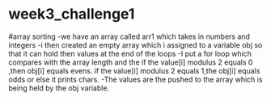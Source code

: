 # week3_challenge1
#array sorting
 -we have an array called arr1 which takes in numbers and integers
 -i then created an empty array which i assigned to a variable obj so that it can hold then values at the end of the loops
 -I put a for loop which compares with the array length and the if the value[i] modulus 2 equals 0 ,then obj[i] equals evens.
 if the value[i] modulus 2 equals 1,the obj[i] equals odds or else it prints chars.
 -The values are the pushed to the array which is being held by the obj variable.
